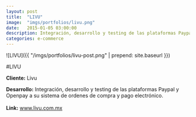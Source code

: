 ```yaml
---
layout:	post
title:	"LIVU"
image:	"imgs/portfolios/livu.png"
date:   2015-01-05 03:00:00
description: Integración, desarrollo y testing de las plataformas Paypal y Openpay a su sistema de ordenes de compra y pago electrónico.
categories: e-commerce
---
```

![LIVU]({{ "/imgs/portfolios/livu-post.png" | prepend: site.baseurl }})

#LIVU

**Cliente:** Livu

**Desarrollo:** Integración, desarrollo y testing de las plataformas Paypal y Openpay a su sistema de ordenes de compra y pago electrónico.
<br><br>
**Link:**
<a class="link" href="https://livu.com.mx/" target="blank"> www.livu.com.mx</a>